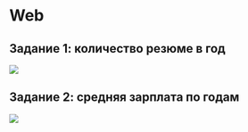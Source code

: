 # Web
## Задание 1: количество резюме в год
![](img/image_1.png)
## Задание 2: средняя зарплата по годам
![](img/image_2.png)

